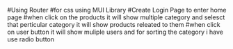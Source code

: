 #Using Router
#for css using MUI Library
#Create Login Page to enter home page
#when click on the products it will show multiple category and selesct that perticular category it will show products releated to them
#when click on user button it will show muliple users and for sorting the category i have use radio button